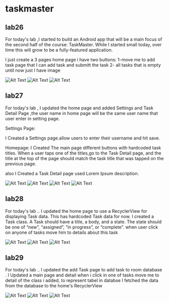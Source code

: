 # taskmaster

## lab26

For today's lab ,I started to build an Android app that will be a main focus of the second half of the course: 
TaskMaster. While I started small today, over time this will grow to be a fully-featured application.

I just create a 3 pages home page i have two buttons:
1-move me to add task page that I can add task and submitt the task
2- all tasks that is empty until now just I have image

![Alt Text](screenshot/lab26/home.PNG)
![Alt Text](screenshot/lab26/addtask.PNG)
![Alt Text](screenshot/lab26/allTask.PNG)

## lab27

For today's lab , I updated the home page and added Settings and Task Detail Page ,the user name in home page will be the same user name that user enter in setting page.

Settings Page:

I Created a Settings page.allow users to enter their username and hit save.

Homepage:
I Created The main page different buttons with hardcoded task titles. When a user taps one of the titles,go to the Task Detail page, and the title at the top of the page should match the task title that was tapped on the previous page.

also I Created a Task Detail page used Lorem Ipsum description.

![Alt Text](screenshot/lab27/task1.PNG)
![Alt Text](screenshot/lab27/task2.PNG)
![Alt Text](screenshot/lab27/task3.PNG)
![Alt Text](screenshot/lab27/task4.PNG)

## lab28

For today's lab ..
I updated the home page to use a RecyclerView for displaying Task data. This has hardcoded Task data for now.
I created a Task class. A Task should have a title, a body, and a state. The state should be one of “new”, “assigned”, “in progress”, or “complete”.
when user click on anyone of tasks move him to details about this task 

![Alt Text](screenshot/lab28/lab281.PNG)
![Alt Text](screenshot/lab28/lab282.PNG)
![Alt Text](screenshot/lab28/lab283.PNG)


## lab29

For today's lab ..
I updated the add Task page to add task to room database .
I Updated a main page and detail when i click in one of tasks move me to detail of the class i added, to represent tabel in databse
I fetched the data from the database to the home's RecyclerView

![Alt Text](screenshot/lab29/lab291.PNG)
![Alt Text](screenshot/lab29/java292.PNG)
![Alt Text](screenshot/lab29/lab293.PNG)